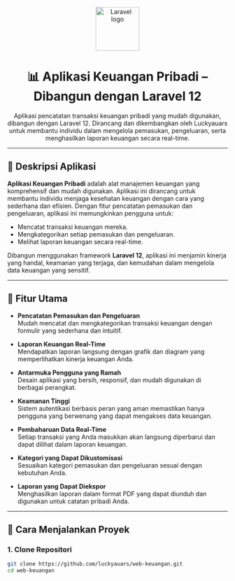 <p align="center">
  <img src="https://laravel.com/img/logomark.min.svg" width="100" alt="Laravel logo">
</p>

<h1 align="center">📊 Aplikasi Keuangan Pribadi – Dibangun dengan Laravel 12</h1>

<p align="center">
  Aplikasi pencatatan transaksi keuangan pribadi yang mudah digunakan, dibangun dengan Laravel 12. Dirancang dan dikembangkan oleh Luckyauars untuk membantu individu dalam mengelola pemasukan, pengeluaran, serta menghasilkan laporan keuangan secara real-time.
</p>

---

## 💼 Deskripsi Aplikasi

**Aplikasi Keuangan Pribadi** adalah alat manajemen keuangan yang komprehensif dan mudah digunakan. Aplikasi ini dirancang untuk membantu individu menjaga kesehatan keuangan dengan cara yang sederhana dan efisien. Dengan fitur pencatatan pemasukan dan pengeluaran, aplikasi ini memungkinkan pengguna untuk:

- Mencatat transaksi keuangan mereka.
- Mengkategorikan setiap pemasukan dan pengeluaran.
- Melihat laporan keuangan secara real-time.

Dibangun menggunakan framework **Laravel 12**, aplikasi ini menjamin kinerja yang handal, keamanan yang terjaga, dan kemudahan dalam mengelola data keuangan yang sensitif.

---

## 🚀 Fitur Utama

- **Pencatatan Pemasukan dan Pengeluaran**  
  Mudah mencatat dan mengkategorikan transaksi keuangan dengan formulir yang sederhana dan intuitif.

- **Laporan Keuangan Real-Time**  
  Mendapatkan laporan langsung dengan grafik dan diagram yang memperlihatkan kinerja keuangan Anda.

- **Antarmuka Pengguna yang Ramah**  
  Desain aplikasi yang bersih, responsif, dan mudah digunakan di berbagai perangkat.

- **Keamanan Tinggi**  
  Sistem autentikasi berbasis peran yang aman memastikan hanya pengguna yang berwenang yang dapat mengakses data keuangan.

- **Pembaharuan Data Real-Time**  
  Setiap transaksi yang Anda masukkan akan langsung diperbarui dan dapat dilihat dalam laporan keuangan.

- **Kategori yang Dapat Dikustomisasi**  
  Sesuaikan kategori pemasukan dan pengeluaran sesuai dengan kebutuhan Anda.

- **Laporan yang Dapat Diekspor**  
  Menghasilkan laporan dalam format PDF yang dapat diunduh dan digunakan untuk catatan pribadi Anda.

---

## 🚀 Cara Menjalankan Proyek

### 1. Clone Repositori

```bash
git clone https://github.com/luckyauars/web-keuangan.git
cd web-keuangan
